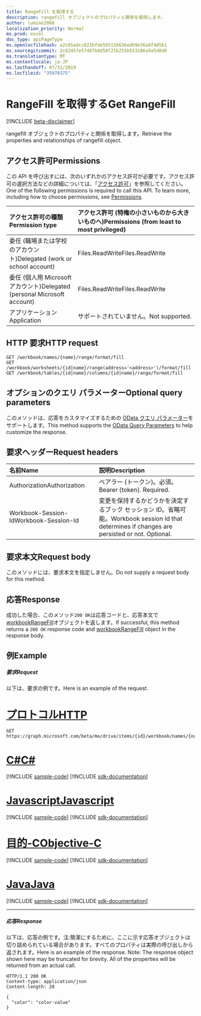 ```yaml
---
title: RangeFill を取得する
description: rangefill オブジェクトのプロパティと関係を取得します。
author: lumine2008
localization_priority: Normal
ms.prod: excel
doc_type: apiPageType
ms.openlocfilehash: e2c65adcc821bfeb503116636edb9e36a8f405b1
ms.sourcegitcommit: 2c62457e57467b8d50f21b255b553106a9a5d8d6
ms.translationtype: MT
ms.contentlocale: ja-JP
ms.lasthandoff: 07/31/2019
ms.locfileid: "35978375"
---
```

# <a name="get-rangefill"></a><span data-ttu-id="6c9b2-103">RangeFill を取得する</span><span class="sxs-lookup"><span data-stu-id="6c9b2-103">Get RangeFill</span></span>

[!INCLUDE [beta-disclaimer](../../includes/beta-disclaimer.md)]

<span data-ttu-id="6c9b2-104">rangefill オブジェクトのプロパティと関係を取得します。</span><span class="sxs-lookup"><span data-stu-id="6c9b2-104">Retrieve the properties and relationships of rangefill object.</span></span>
## <a name="permissions"></a><span data-ttu-id="6c9b2-105">アクセス許可</span><span class="sxs-lookup"><span data-stu-id="6c9b2-105">Permissions</span></span>
<span data-ttu-id="6c9b2-p101">この API を呼び出すには、次のいずれかのアクセス許可が必要です。アクセス許可の選択方法などの詳細については、「[アクセス許可](/graph/permissions-reference)」を参照してください。</span><span class="sxs-lookup"><span data-stu-id="6c9b2-p101">One of the following permissions is required to call this API. To learn more, including how to choose permissions, see [Permissions](/graph/permissions-reference).</span></span>

|<span data-ttu-id="6c9b2-108">アクセス許可の種類</span><span class="sxs-lookup"><span data-stu-id="6c9b2-108">Permission type</span></span>      | <span data-ttu-id="6c9b2-109">アクセス許可 (特権の小さいものから大きいものへ)</span><span class="sxs-lookup"><span data-stu-id="6c9b2-109">Permissions (from least to most privileged)</span></span>              |
|:--------------------|:---------------------------------------------------------|
|<span data-ttu-id="6c9b2-110">委任 (職場または学校のアカウント)</span><span class="sxs-lookup"><span data-stu-id="6c9b2-110">Delegated (work or school account)</span></span> | <span data-ttu-id="6c9b2-111">Files.ReadWrite</span><span class="sxs-lookup"><span data-stu-id="6c9b2-111">Files.ReadWrite</span></span>    |
|<span data-ttu-id="6c9b2-112">委任 (個人用 Microsoft アカウント)</span><span class="sxs-lookup"><span data-stu-id="6c9b2-112">Delegated (personal Microsoft account)</span></span> | <span data-ttu-id="6c9b2-113">Files.ReadWrite</span><span class="sxs-lookup"><span data-stu-id="6c9b2-113">Files.ReadWrite</span></span>    |
|<span data-ttu-id="6c9b2-114">アプリケーション</span><span class="sxs-lookup"><span data-stu-id="6c9b2-114">Application</span></span> | <span data-ttu-id="6c9b2-115">サポートされていません。</span><span class="sxs-lookup"><span data-stu-id="6c9b2-115">Not supported.</span></span> |

## <a name="http-request"></a><span data-ttu-id="6c9b2-116">HTTP 要求</span><span class="sxs-lookup"><span data-stu-id="6c9b2-116">HTTP request</span></span>
<!-- { "blockType": "ignored" } -->
```http
GET /workbook/names/{name}/range/format/fill
GET /workbook/worksheets/{id|name}/range(address='<address>')/format/fill
GET /workbook/tables/{id|name}/columns/{id|name}/range/format/fill
```
## <a name="optional-query-parameters"></a><span data-ttu-id="6c9b2-117">オプションのクエリ パラメーター</span><span class="sxs-lookup"><span data-stu-id="6c9b2-117">Optional query parameters</span></span>
<span data-ttu-id="6c9b2-118">このメソッドは、応答をカスタマイズするための [OData クエリ パラメーター](https://developer.microsoft.com/graph/docs/concepts/query_parameters)をサポートします。</span><span class="sxs-lookup"><span data-stu-id="6c9b2-118">This method supports the [OData Query Parameters](https://developer.microsoft.com/graph/docs/concepts/query_parameters) to help customize the response.</span></span>

## <a name="request-headers"></a><span data-ttu-id="6c9b2-119">要求ヘッダー</span><span class="sxs-lookup"><span data-stu-id="6c9b2-119">Request headers</span></span>
| <span data-ttu-id="6c9b2-120">名前</span><span class="sxs-lookup"><span data-stu-id="6c9b2-120">Name</span></span>      |<span data-ttu-id="6c9b2-121">説明</span><span class="sxs-lookup"><span data-stu-id="6c9b2-121">Description</span></span>|
|:----------|:----------|
| <span data-ttu-id="6c9b2-122">Authorization</span><span class="sxs-lookup"><span data-stu-id="6c9b2-122">Authorization</span></span>  | <span data-ttu-id="6c9b2-p102">ベアラー {トークン}。必須。</span><span class="sxs-lookup"><span data-stu-id="6c9b2-p102">Bearer {token}. Required.</span></span> |
| <span data-ttu-id="6c9b2-125">Workbook-Session-Id</span><span class="sxs-lookup"><span data-stu-id="6c9b2-125">Workbook-Session-Id</span></span>  | <span data-ttu-id="6c9b2-p103">変更を保持するかどうかを決定するブック セッション ID。省略可能。</span><span class="sxs-lookup"><span data-stu-id="6c9b2-p103">Workbook session Id that determines if changes are persisted or not. Optional.</span></span>|

## <a name="request-body"></a><span data-ttu-id="6c9b2-128">要求本文</span><span class="sxs-lookup"><span data-stu-id="6c9b2-128">Request body</span></span>
<span data-ttu-id="6c9b2-129">このメソッドには、要求本文を指定しません。</span><span class="sxs-lookup"><span data-stu-id="6c9b2-129">Do not supply a request body for this method.</span></span>

## <a name="response"></a><span data-ttu-id="6c9b2-130">応答</span><span class="sxs-lookup"><span data-stu-id="6c9b2-130">Response</span></span>

<span data-ttu-id="6c9b2-131">成功した場合、このメソッド`200 OK`は応答コードと、応答本文で[workbookRangeFill](../resources/workbookrangefill.md)オブジェクトを返します。</span><span class="sxs-lookup"><span data-stu-id="6c9b2-131">If successful, this method returns a `200 OK` response code and [workbookRangeFill](../resources/workbookrangefill.md) object in the response body.</span></span>
## <a name="example"></a><span data-ttu-id="6c9b2-132">例</span><span class="sxs-lookup"><span data-stu-id="6c9b2-132">Example</span></span>
##### <a name="request"></a><span data-ttu-id="6c9b2-133">要求</span><span class="sxs-lookup"><span data-stu-id="6c9b2-133">Request</span></span>
<span data-ttu-id="6c9b2-134">以下は、要求の例です。</span><span class="sxs-lookup"><span data-stu-id="6c9b2-134">Here is an example of the request.</span></span>

# <a name="httptabhttp"></a>[<span data-ttu-id="6c9b2-135">プロトコル</span><span class="sxs-lookup"><span data-stu-id="6c9b2-135">HTTP</span></span>](#tab/http)
<!-- {
  "blockType": "request",
  "name": "get_rangefill"
}-->
```http
GET https://graph.microsoft.com/beta/me/drive/items/{id}/workbook/names/{name}/range/format/fill
```
# <a name="ctabcsharp"></a>[<span data-ttu-id="6c9b2-136">C#</span><span class="sxs-lookup"><span data-stu-id="6c9b2-136">C#</span></span>](#tab/csharp)
[!INCLUDE [sample-code](../includes/snippets/csharp/get-rangefill-csharp-snippets.md)]
[!INCLUDE [sdk-documentation](../includes/snippets/snippets-sdk-documentation-link.md)]

# <a name="javascripttabjavascript"></a>[<span data-ttu-id="6c9b2-137">Javascript</span><span class="sxs-lookup"><span data-stu-id="6c9b2-137">Javascript</span></span>](#tab/javascript)
[!INCLUDE [sample-code](../includes/snippets/javascript/get-rangefill-javascript-snippets.md)]
[!INCLUDE [sdk-documentation](../includes/snippets/snippets-sdk-documentation-link.md)]

# <a name="objective-ctabobjc"></a>[<span data-ttu-id="6c9b2-138">目的-C</span><span class="sxs-lookup"><span data-stu-id="6c9b2-138">Objective-C</span></span>](#tab/objc)
[!INCLUDE [sample-code](../includes/snippets/objc/get-rangefill-objc-snippets.md)]
[!INCLUDE [sdk-documentation](../includes/snippets/snippets-sdk-documentation-link.md)]

# <a name="javatabjava"></a>[<span data-ttu-id="6c9b2-139">Java</span><span class="sxs-lookup"><span data-stu-id="6c9b2-139">Java</span></span>](#tab/java)
[!INCLUDE [sample-code](../includes/snippets/java/get-rangefill-java-snippets.md)]
[!INCLUDE [sdk-documentation](../includes/snippets/snippets-sdk-documentation-link.md)]

---

##### <a name="response"></a><span data-ttu-id="6c9b2-140">応答</span><span class="sxs-lookup"><span data-stu-id="6c9b2-140">Response</span></span>
<span data-ttu-id="6c9b2-p104">以下は、応答の例です。注:簡潔にするために、ここに示す応答オブジェクトは切り詰められている場合があります。すべてのプロパティは実際の呼び出しから返されます。</span><span class="sxs-lookup"><span data-stu-id="6c9b2-p104">Here is an example of the response. Note: The response object shown here may be truncated for brevity. All of the properties will be returned from an actual call.</span></span>
<!-- {
  "blockType": "response",
  "truncated": true,
  "@odata.type": "microsoft.graph.workbookRangeFill"
} -->
```http
HTTP/1.1 200 OK
Content-type: application/json
Content-length: 28

{
  "color": "color-value"
}
```

<!-- uuid: 8fcb5dbc-d5aa-4681-8e31-b001d5168d79
2015-10-25 14:57:30 UTC -->
<!--
{
  "type": "#page.annotation",
  "description": "Get RangeFill",
  "keywords": "",
  "section": "documentation",
  "tocPath": "",
  "suppressions": [
  ]
}
-->
